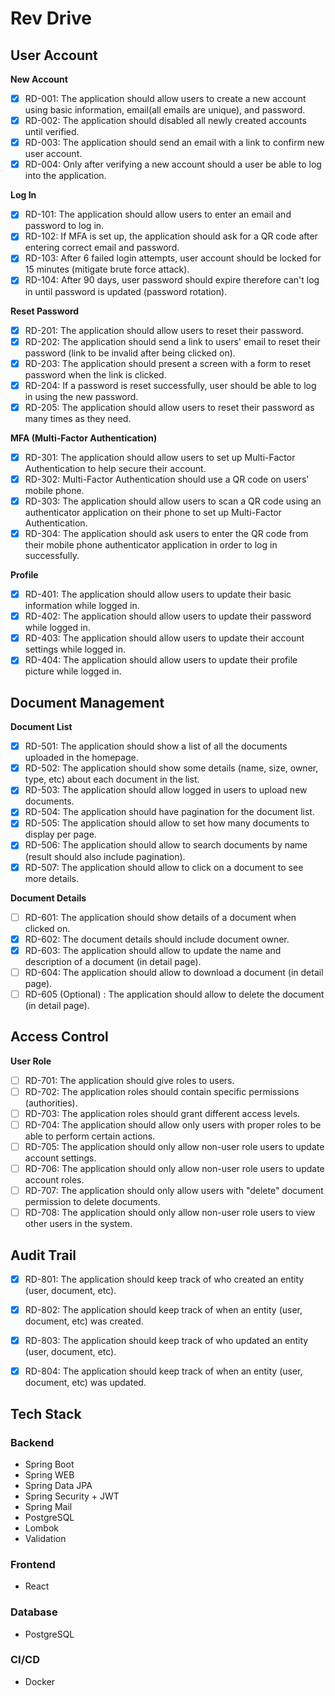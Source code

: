 # Rev Drive

## User Account

**New Account**
- [x] RD-001: The application should allow users to create a new account using basic information, email(all emails are unique), and password. 
- [x] RD-002: The application should disabled all newly created accounts until verified.
- [x] RD-003: The application should send an email with a link to confirm new user account.
- [x] RD-004: Only after verifying a new account should a user be able to log into the application.

**Log In**
- [x] RD-101: The application should allow users to enter an email and password to log in.
- [x] RD-102: If MFA is set up, the application should ask for a QR code after entering correct email and password.
- [x] RD-103: After 6 failed login attempts, user account should be locked for 15 minutes (mitigate brute force attack).
- [x] RD-104: After 90 days, user password should expire therefore can't log in until password is updated (password rotation).

**Reset Password**
- [x] RD-201: The application should allow users to reset their password.
- [x] RD-202: The application should send a link to users' email to reset their password (link to be invalid after being clicked on).
- [x] RD-203: The application should present a screen with a form to reset password when the link is clicked.
- [x] RD-204: If a password is reset successfully, user should be able to log in using the new password.
- [x] RD-205: The application should allow users to reset their password as many times as they need.

**MFA (Multi-Factor Authentication)**
- [x] RD-301: The application should allow users to set up Multi-Factor Authentication to help secure their account.
- [x] RD-302: Multi-Factor Authentication should use a QR code on users' mobile phone.
- [x] RD-303: The application should allow users to scan a QR code using an authenticator application on their phone to set up Multi-Factor Authentication.
- [x] RD-304: The application should ask users to enter the QR code from their mobile phone authenticator application in order to log in successfully.

**Profile**
- [x] RD-401: The application should allow users to update their basic information while logged in.
- [x] RD-402: The application should allow users to update their password while logged in.
- [x] RD-403: The application should allow users to update their account settings while logged in.
- [x] RD-404: The application should allow users to update their profile picture while logged in.

## Document Management

**Document List**
- [x] RD-501: The application should show a list of all the documents uploaded in the homepage.
- [x] RD-502: The application should show some details (name, size, owner, type, etc) about each document in the list.
- [x] RD-503: The application should allow logged in users to upload new documents.
- [x] RD-504: The application should have pagination for the document list.
- [x] RD-505: The application should allow to set how many documents to display per page.
- [x] RD-506: The application should allow to search documents by name (result should also include pagination).
- [x] RD-507: The application should allow to click on a document to see more details.

**Document Details**
- [ ] RD-601: The application should show details of a document when clicked on.
- [x] RD-602: The document details should include document owner.
- [x] RD-603: The application should allow to update the name and description of a document (in detail page).
- [ ] RD-604: The application should allow to download a document (in detail page).
- [ ] RD-605 (Optional) : The application should allow to delete the document (in detail page).

## Access Control
**User Role**
- [ ] RD-701: The application should give roles to users.
- [ ] RD-702: The application roles should contain specific permissions (authorities).
- [ ] RD-703: The application roles should grant different access levels.
- [ ] RD-704: The application should allow only users with proper roles to be able to perform certain actions.
- [ ] RD-705: The application should only allow non-user role users to update account settings.
- [ ] RD-706: The application should only allow non-user role users to update account roles.
- [ ] RD-707: The application should only allow users with "delete" document permission to delete documents.
- [ ] RD-708: The application should only allow non-user role users to view other users in the system.

## Audit Trail
- [x] RD-801: The application should keep track of who created an entity (user, document, etc).
- [x] RD-802: The application should keep track of when an entity (user, document, etc) was created.
- [x] RD-803: The application should keep track of who updated an entity (user, document, etc).
- [x] RD-804: The application should keep track of when an entity (user, document, etc) was updated.


## Tech Stack

### Backend

- Spring Boot
- Spring WEB
- Spring Data JPA
- Spring Security + JWT
- Spring Mail
- PostgreSQL
- Lombok
- Validation

### Frontend

- React

### Database

- PostgreSQL

### CI/CD

- Docker
